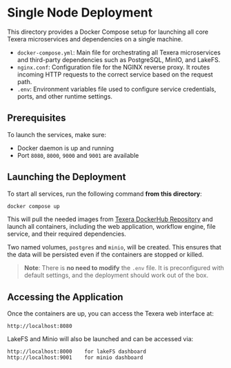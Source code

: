 # Single Node Deployment

This directory provides a Docker Compose setup for launching all core Texera microservices and dependencies on a single machine.

- `docker-compose.yml`: Main file for orchestrating all Texera microservices and third-party dependencies such as PostgreSQL, MinIO, and LakeFS.
- `nginx.conf`: Configuration file for the NGINX reverse proxy. It routes incoming HTTP requests to the correct service based on the request path.
- `.env`: Environment variables file used to configure service credentials, ports, and other runtime settings.

## Prerequisites
To launch the services, make sure:
- Docker daemon is up and running
- Port `8080`, `8000`, `9000` and `9001` are available

## Launching the Deployment

To start all services, run the following command **from this directory**:

```bash
docker compose up 
```

This will pull the needed images from [Texera DockerHub Repository](https://hub.docker.com/repositories/texera) and launch all containers, including the web application, workflow engine, file service, and their required dependencies. 

Two named volumes, `postgres` and `minio`, will be created. This ensures that the data will be persisted even if the containers are stopped or killed.

> **Note**: There is **no need to modify** the `.env` file. It is preconfigured with default settings, and the deployment should work out of the box.


## Accessing the Application

Once the containers are up, you can access the Texera web interface at:

```
http://localhost:8080
```

LakeFS and Minio will also be launched and can be accessed via:

```
http://localhost:8000    for lakeFS dashboard
http://localhost:9001    for minio dashboard
```
